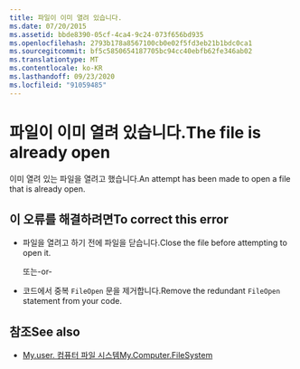 ```yaml
---
title: 파일이 이미 열려 있습니다.
ms.date: 07/20/2015
ms.assetid: bbde8390-05cf-4ca4-9c24-073f656bd935
ms.openlocfilehash: 2793b178a8567100cb0e02f5fd3eb21b1bdc0ca1
ms.sourcegitcommit: bf5c5850654187705bc94cc40ebfb62fe346ab02
ms.translationtype: MT
ms.contentlocale: ko-KR
ms.lasthandoff: 09/23/2020
ms.locfileid: "91059485"
---
```

# <a name="the-file-is-already-open"></a><span data-ttu-id="6e554-102">파일이 이미 열려 있습니다.</span><span class="sxs-lookup"><span data-stu-id="6e554-102">The file is already open</span></span>

<span data-ttu-id="6e554-103">이미 열려 있는 파일을 열려고 했습니다.</span><span class="sxs-lookup"><span data-stu-id="6e554-103">An attempt has been made to open a file that is already open.</span></span>  
  
## <a name="to-correct-this-error"></a><span data-ttu-id="6e554-104">이 오류를 해결하려면</span><span class="sxs-lookup"><span data-stu-id="6e554-104">To correct this error</span></span>  
  
- <span data-ttu-id="6e554-105">파일을 열려고 하기 전에 파일을 닫습니다.</span><span class="sxs-lookup"><span data-stu-id="6e554-105">Close the file before attempting to open it.</span></span>  
  
     <span data-ttu-id="6e554-106">또는</span><span class="sxs-lookup"><span data-stu-id="6e554-106">-or-</span></span>  
  
- <span data-ttu-id="6e554-107">코드에서 중복 `FileOpen` 문을 제거합니다.</span><span class="sxs-lookup"><span data-stu-id="6e554-107">Remove the redundant `FileOpen` statement from your code.</span></span>  
  
## <a name="see-also"></a><span data-ttu-id="6e554-108">참조</span><span class="sxs-lookup"><span data-stu-id="6e554-108">See also</span></span>

- [<span data-ttu-id="6e554-109">My.user. 컴퓨터 파일 시스템</span><span class="sxs-lookup"><span data-stu-id="6e554-109">My.Computer.FileSystem</span></span>](xref:Microsoft.VisualBasic.FileIO.FileSystem)
